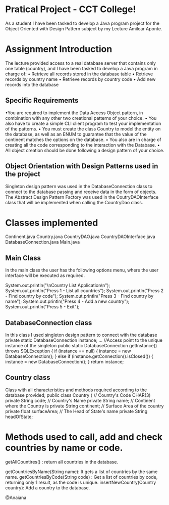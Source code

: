 # Pratical Project - CCT College!

 As a student I have been tasked to develop a Java program project for the Object Oriented with Design Pattern subject by my Lecture Amilcar Aponte.


# Assignment Introduction

The lecture provided access to a real database server that contains only one table (country), and I have been tasked to develop a Java program in charge of:
• Retrieve all records stored in the database table
• Retrieve records by country name
• Retrieve records by country code
• Add new records into the database

## Specific Requirements
•You are required to implement the Data Access Object pattern, in combination with any other two creational patterns of your choice.
• You also have to create a simple CLI client program to test your implementation of the patterns.
• You must create the class Country to model the entity on the database, as well as an ENUM
to guarantee that the value of the continent matches the options on the database.
• You also are in charge of creating all the code corresponding to the interaction with the
Database.
• All object creation should be done following a design pattern of your choice.


## Object Orientation with Design Patterns used in the project

Singleton design pattern was used in the DatabaseConnection class to connect to the database passing and receive data in the form of objects.
The Abstract Design Pattern Factory was used in the CoutryDAOInterface class that will be implemented when calling the CountryDao class.

# Classes implemented
Continent.java
Country.java
CountryDAO.java
CountryDAOInterface.java
DatabaseConnection.java
Main.java


## Main Class
In the main class the user has the following options menu, where the user interface will be executed as required.

System.out.println("\nCountry List Application\n");
System.out.println("Press 1 - List all countries");
System.out.println("Press 2 - Find country by code");
System.out.println("Press 3 - Find country by name");
System.out.println("Press 4 - Add a new country");
System.out.println("Press 5 - Exit");


## DatabaseConnection class
In this class I used singleton design pattern to connect with the database
private static DatabaseConnection instance;
...
 //Access point to the unique instance of the singleton
    public static DatabaseConnection getInstance() throws SQLException {
    if (instance == null) {
    	instance = new DatabaseConnection();
    } else if (instance.getConnection().isClosed()) {
    	instance = new DatabaseConnection();
    }
    return instance;

## Country class
Class with all characteristics and methods required according to the database provided;
public class Country {
	// Country's Code CHAR(3)
	private String code;
	// Country's Name
	private String name;
	// Continent where the Country is
	private String continent;
	// Surface Area of the country
	private float surfaceArea;
	// The Head of State's name
	private String headOfState;




# Methods used to call, add and check countries by name or code. 

getAllCountires() : return all countries in the database.

getCountriesByName(String name): It gets a list of countries by the same name.
getCountriesByCode(String code) : Get a list of countries by code, returning only 1 result, as the code is unique.
insertNewCountry(Country country): Add a country to the database.

@Anaiana

